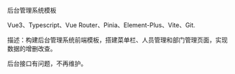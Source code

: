 后台管理系统模板

Vue3、Typescript、Vue Router、Pinia、Element-Plus、Vite、Git.

描述：构建后台管理系统前端模板，搭建菜单栏、人员管理和部门管理页面，实现数据的增删改查。

后台接口有问题，不再维护。

